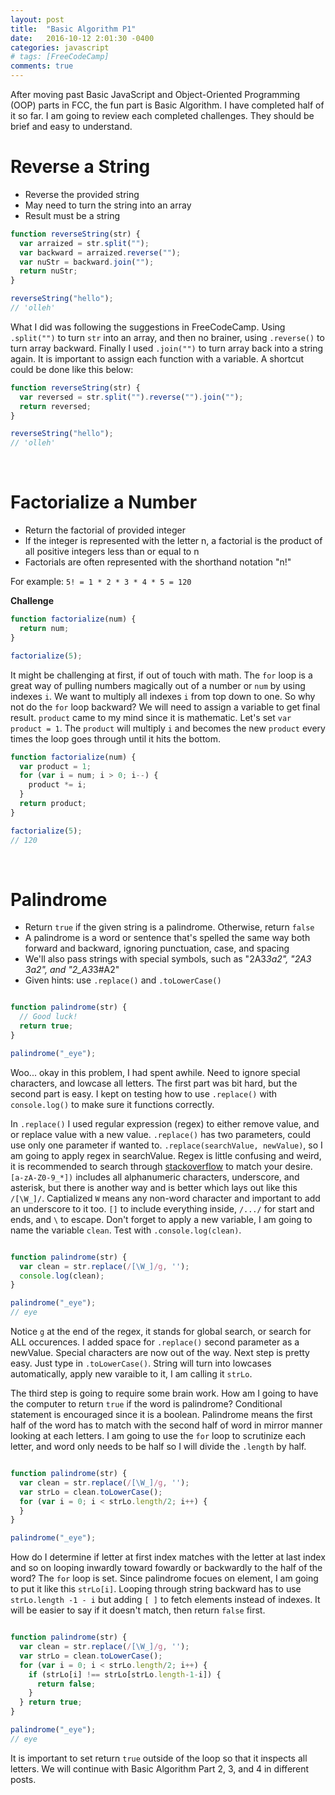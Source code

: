 ```yaml
---
layout: post
title:  "Basic Algorithm P1"
date:   2016-10-12 2:01:30 -0400
categories: javascript
# tags: [FreeCodeCamp]
comments: true
---
```


After moving past Basic JavaScript and Object-Oriented Programming (OOP) parts in FCC, the fun part is Basic Algorithm. I have completed half of it so far. I am going to review each completed challenges. They should be brief and easy to understand.

# Reverse a String

- Reverse the provided string
- May need to turn the string into an array
- Result must be a string

```javascript
function reverseString(str) {
  var arraized = str.split("");
  var backward = arraized.reverse("");
  var nuStr = backward.join("");
  return nuStr;
}

reverseString("hello");
// 'olleh'
```

What I did was following the suggestions in FreeCodeCamp. Using `.split("")` to turn `str` into an array, and then no brainer, using `.reverse()` to turn array backward. Finally I used `.join("")` to turn array back into a string again. It is important to assign each function with a variable. A shortcut could be done like this below:

```javascript
function reverseString(str) {
  var reversed = str.split("").reverse("").join("");
  return reversed;
}

reverseString("hello");
// 'olleh'
```
<br>

# Factorialize a Number

- Return the factorial of provided integer
- If the integer is represented with the letter n, a factorial is the product of all positive integers less than or equal to n
- Factorials are often represented with the shorthand notation "n!"

For example: `5! = 1 * 2 * 3 * 4 * 5 = 120`

<strong>Challenge</strong>

```javascript
function factorialize(num) {
  return num;
}

factorialize(5);
```
It might be challenging at first, if out of touch with math. The `for` loop is a great way of pulling numbers magically out of a number or `num` by using indexes `i`. We want to multiply all indexes `i` from top down to one. So why not do the `for` loop backward? We will need to assign a variable to get final result. `product` came to my mind since it is mathematic. Let's set `var product = 1`. The `product` will multiply `i` and becomes the new `product` every times the loop goes through until it hits the bottom.

```javascript
function factorialize(num) {
  var product = 1;
  for (var i = num; i > 0; i--) {
    product *= i;
  }
  return product;
}

factorialize(5);
// 120
```
<br>

# Palindrome

- Return `true` if the given string is a palindrome. Otherwise, return `false`
- A palindrome is a word or sentence that's spelled the same way both forward and backward, ignoring punctuation, case, and spacing
- We'll also pass strings with special symbols, such as "2A3*3a2", "2A3 3a2", and "2_A3*3#A2"
- Given hints: use `.replace()` and `.toLowerCase()`

```javascript

function palindrome(str) {
  // Good luck!
  return true;
}

palindrome("_eye");
```
Woo... okay in this problem, I had spent awhile. Need to ignore special characters, and lowcase all letters. The first part was bit hard, but the second part is easy. I kept on testing how to use `.replace()` with `console.log()` to make sure it functions correctly.

In `.replace()` I used regular expression (regex) to either remove value, and or replace value with a new value. `.replace()` has two parameters, could use only one parameter if wanted to. `.replace(searchValue, newValue)`, so I am going to apply regex in searchValue. Regex is little confusing and weird, it is recommended to search through [stackoverflow][stackoverflow] to match your desire. `[a-zA-Z0-9_*])` includes all alphanumeric characters, underscore, and asterisk, but there is another way and is better which lays out like this `/[\W_]/`. Captialized `W` means any non-word character and important to add an underscore to it too. `[]` to include everything inside, `/.../` for start and ends, and `\` to escape. Don't forget to apply a new variable, I am going to name the variable `clean`. Test with `.console.log(clean)`.

```javascript

function palindrome(str) {
  var clean = str.replace(/[\W_]/g, '');
  console.log(clean);
}

palindrome("_eye");
// eye
```

Notice `g` at the end of the regex, it stands for global search, or search for ALL occurences. I added space for `.replace()` second parameter as a newValue. Special characters are now out of the way. Next step is pretty easy. Just type in `.toLowerCase()`. String will turn into lowcases automatically, apply new varaible to it, I am calling it `strLo`.

The third step is going to require some brain work. How am I going to have the computer to return `true` if the word is palindrome? Conditional statement is encouraged since it is a boolean. Palindrome means the first half of the word has to match with the second half of word in mirror manner looking at each letters. I am going to use the `for` loop to scrutinize each letter, and word only needs to be half so I will divide the `.length` by half.

```javascript

function palindrome(str) {
  var clean = str.replace(/[\W_]/g, '');
  var strLo = clean.toLowerCase();
  for (var i = 0; i < strLo.length/2; i++) {
  }
}

palindrome("_eye");

```
How do I determine if letter at first index matches with the letter at last index and so on looping inwardly toward fowardly or backwardly to the half of the word? The `for` loop is set. Since palindrome focues on element, I am going to put it like this `strLo[i]`. Looping through string backward has to use `strLo.length -1 - i` but adding `[ ]` to fetch elements instead of indexes. It will be easier to say if it doesn't match, then return `false` first.

```javascript

function palindrome(str) {
  var clean = str.replace(/[\W_]/g, '');
  var strLo = clean.toLowerCase();
  for (var i = 0; i < strLo.length/2; i++) {
    if (strLo[i] !== strLo[strLo.length-1-i]) {
      return false;
    }
  } return true;
}

palindrome("_eye");
// eye
```

It is important to set return `true` outside of the loop so that it inspects all letters. We will continue with Basic Algorithm Part 2, 3, and 4 in different posts.

[stackoverflow]: https://stackoverflow.com
